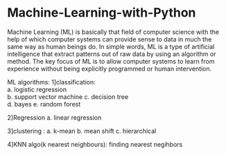 # Machine-Learning-with-Python

Machine Learning (ML) is basically that field of computer science with the help of which computer systems can provide sense to data in much the same way as human beings do. In simple words, ML is a type of artificial intelligence that extract patterns out of raw data by using an algorithm or method. The key focus of ML is to allow computer systems to learn from experience without being explicitly programmed or human intervention.

ML algorithms:
1]classification:  
  a. logistic regression        
  b. support vector machine 
  c. decision tree                
  d. bayes 
  e. random forest
  
2]Regression
  a. linear regression
  
3]clustering :
  a.  k-mean
  b. mean shift 
  c. hierarchical
  
4]KNN algo(k nearest neighbours):
  finding nearest negihbors 
